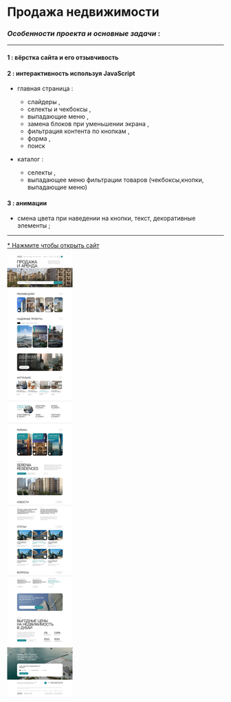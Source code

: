 # Продажа недвижимости

### _Особенности проекта и основные задачи_ : 
***

#### 1 : вёрстка сайта и его отзывчивость
#### 2 : интерактивность используя JavaScript
* главная страница :
  * слайдеры , 
  * селекты и чекбоксы , 
  * выпадающие меню , 
  * замена блоков при уменьшении экрана , 
  * фильтрация контента по кнопкам , 
  * форма , 
  * поиск

* каталог :
  * селекты , 
  * выпадающее меню фильтрации товаров (чекбоксы,кнопки, выпадающие меню)

#### 3 : анимации
* смена цвета при наведении на кнопки, текст, декоративные элементы ;

***

[* Нажмите чтобы открыть сайт](https://arinawebsite.github.io/realtor/)

![Изображение](/img/realt1.webp)
